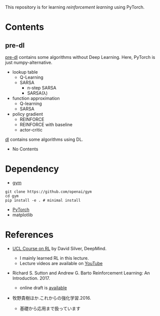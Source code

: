 This repository is for learning *reinforcement learning* using PyTorch.

# Contents
## pre-dl

[pre-dl](./pre-dl) contains some algorithms without Deep Learning. Here, PyTorch is just numpy-alternative.
* lookup table
    + Q-Learning
    + SARSA
        - n-step SARSA
        - SARSA(λ)
* function approximation
    + Q-learning
    + SARSA
* policy gradient
    + REINFORCE
    + REINFORCE with baseline
    + actor-critic

[dl](./dl) contains some algorithms using DL.
* No Contents

# Dependency

* [gym](https://gym.openai.com/)

```
git clone https://github.com/openai/gym
cd gym
pip install -e . # minimal install
```

* [PyTorch](http://pytorch.org/)
* matplotlib

# References

+ [UCL Course on RL](http://www0.cs.ucl.ac.uk/staff/d.silver/web/Teaching.html) by David Silver, DeepMind.
    * I mainly learned RL in this lecture.
    * Lecture videos are available on [YouTube](https://www.youtube.com/watch?v=2pWv7GOvuf0)

+ Richard S. Sutton and Andrew G. Barto Reinforcement Learning: An Introduction. 2017.
    * online draft is [available](http://incompleteideas.net/sutton/book/the-book-2nd.html)

+ 牧野貴樹ほか.これからの強化学習.2016.
    * 基礎から応用まで扱っています
